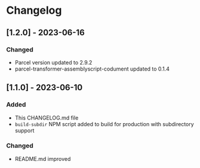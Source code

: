 # Changelog

## [1.2.0] - 2023-06-16
### Changed
- Parcel version updated to 2.9.2
- parcel-transformer-assemblyscript-codument updated to 0.1.4

## [1.1.0] - 2023-06-10
### Added
- This CHANGELOG.md file
- `build-subdir` NPM script added to build for production with subdirectory support

### Changed
- README.md improved